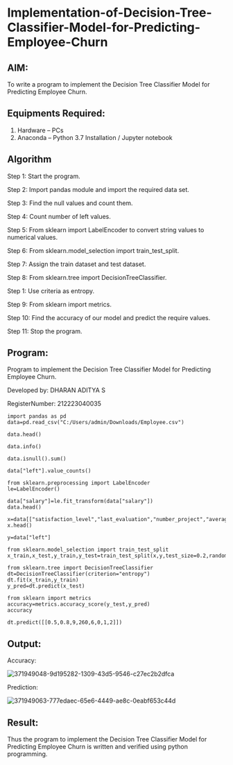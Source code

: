 # Implementation-of-Decision-Tree-Classifier-Model-for-Predicting-Employee-Churn

## AIM:
To write a program to implement the Decision Tree Classifier Model for Predicting Employee Churn.

## Equipments Required:
1. Hardware – PCs
2. Anaconda – Python 3.7 Installation / Jupyter notebook

## Algorithm

Step 1: Start the program.

Step 2: Import pandas module and import the required data set.

Step 3: Find the null values and count them.

Step 4: Count number of left values.

Step 5: From sklearn import LabelEncoder to convert string values to numerical values.

Step 6: From sklearn.model_selection import train_test_split.

Step 7: Assign the train dataset and test dataset.

Step 8: From sklearn.tree import DecisionTreeClassifier.

Step 1: Use criteria as entropy.

Step 9: From sklearn import metrics.

Step 10: Find the accuracy of our model and predict the require values.

Step 11: Stop the program.

## Program:

Program to implement the Decision Tree Classifier Model for Predicting Employee Churn.

Developed by: DHARAN ADITYA S

RegisterNumber: 212223040035

```
import pandas as pd
data=pd.read_csv("C:/Users/admin/Downloads/Employee.csv")

data.head()

data.info()

data.isnull().sum()

data["left"].value_counts()

from sklearn.preprocessing import LabelEncoder
le=LabelEncoder()

data["salary"]=le.fit_transform(data["salary"])
data.head()

x=data[["satisfaction_level","last_evaluation","number_project","average_montly_hours","time_spend_company","Work_accident","promotion_last_5years","salary"]]
x.head()

y=data["left"]

from sklearn.model_selection import train_test_split
x_train,x_test,y_train,y_test=train_test_split(x,y,test_size=0.2,random_state=100)

from sklearn.tree import DecisionTreeClassifier
dt=DecisionTreeClassifier(criterion="entropy")
dt.fit(x_train,y_train)
y_pred=dt.predict(x_test)

from sklearn import metrics
accuracy=metrics.accuracy_score(y_test,y_pred)
accuracy

dt.predict([[0.5,0.8,9,260,6,0,1,2]])

```


## Output:

Accuracy:

![371949048-9d195282-1309-43d5-9546-c27ec2b2dfca](https://github.com/user-attachments/assets/881905be-006c-44b5-b789-1905f2fe0f3c)


Prediction:

![371949063-777edaec-65e6-4449-ae8c-0eabf653c44d](https://github.com/user-attachments/assets/a07339f4-27af-4d48-930b-444fb4856c1b)



## Result:
Thus the program to implement the  Decision Tree Classifier Model for Predicting Employee Churn is written and verified using python programming.
